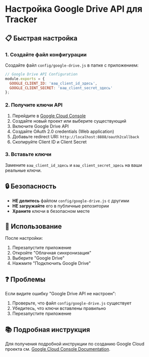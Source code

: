 # Настройка Google Drive API для Tracker

## 📋 Быстрая настройка

### 1. Создайте файл конфигурации

Создайте файл `config/google-drive.js` в папке с приложением:

```javascript
// Google Drive API Configuration
module.exports = {
  GOOGLE_CLIENT_ID: 'ваш_client_id_здесь',
  GOOGLE_CLIENT_SECRET: 'ваш_client_secret_здесь'
};
```

### 2. Получите ключи API

1. Перейдите в [Google Cloud Console](https://console.cloud.google.com/)
2. Создайте новый проект или выберите существующий
3. Включите Google Drive API
4. Создайте OAuth 2.0 credentials (Web application)
5. Добавьте redirect URI: `http://localhost:8888/oauth2callback`
6. Скопируйте Client ID и Client Secret

### 3. Вставьте ключи

Замените `ваш_client_id_здесь` и `ваш_client_secret_здесь` на ваши реальные ключи.

## 🔒 Безопасность

- **НЕ делитесь** файлом `config/google-drive.js` с другими
- **НЕ загружайте** его в публичные репозитории
- **Храните** ключи в безопасном месте

## 🚀 Использование

После настройки:
1. Перезапустите приложение
2. Откройте "Облачная синхронизация"
3. Выберите "Google Drive"
4. Нажмите "Подключить Google Drive"

## ❓ Проблемы

Если видите ошибку "Google Drive API не настроен":
1. Проверьте, что файл `config/google-drive.js` существует
2. Убедитесь, что ключи вставлены правильно
3. Перезапустите приложение

## 📚 Подробная инструкция

Для получения подробной инструкции по созданию Google Cloud проекта см. [Google Cloud Console Documentation](https://cloud.google.com/docs).

